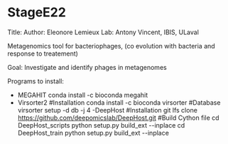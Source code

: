 # StageE22
 Title: 
 Author: Eleonore Lemieux
 Lab: Antony Vincent, IBIS, ULaval

Metagenomics tool for bacteriophages, (co evolution with bacteria and response to treatement)

Goal: Investigate and identify phages in metagenomes

Programs to install:
- MEGAHIT
    conda install -c bioconda megahit
- Virsorter2
    #Installation
    conda install -c bioconda virsorter
    #Database
    virsorter setup -d db -j 4
-DeepHost
    #Installation
    git lfs clone https://github.com/deepomicslab/DeepHost.git
    #Build Cython file 
    cd DeepHost_scripts
    python setup.py build_ext --inplace
    cd DeepHost_train
    python setup.py build_ext --inplace

